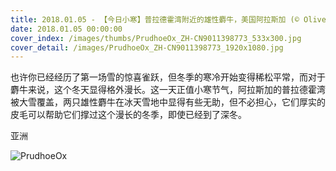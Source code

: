 ```yaml
---
title: 2018.01.05 - 【今日小寒】普拉德霍湾附近的雄性麝牛，美国阿拉斯加 (© Oliver Smart/Alamy)
date: 2018.01.05 00:00:00
cover_index: /images/thumbs/PrudhoeOx_ZH-CN9011398773_533x300.jpg
cover_detail: /images/PrudhoeOx_ZH-CN9011398773_1920x1080.jpg
---
```


也许你已经经历了第一场雪的惊喜雀跃，但冬季的寒冷开始变得稀松平常，而对于麝牛来说，这个冬天显得格外漫长。这一天正值小寒节气，阿拉斯加的普拉德霍湾被大雪覆盖，两只雄性麝牛在冰天雪地中显得有些无助，但不必担心，它们厚实的皮毛可以帮助它们撑过这个漫长的冬季，即使已经到了深冬。

亚洲

![PrudhoeOx](/images/PrudhoeOx_ZH-CN9011398773_1920x1080.jpg)
